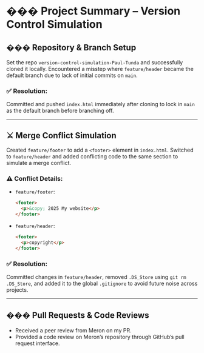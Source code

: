 # ��� Project Summary – Version Control Simulation

## ��� Repository & Branch Setup

Set the repo `version-control-simulation-Paul-Tunda` and successfully cloned it locally. Encountered a misstep where `feature/header` became the default branch due to lack of initial commits on `main`.

### ✅ Resolution:

Committed and pushed `index.html` immediately after cloning to lock in `main` as the default branch before branching off.

---

## ⚔️ Merge Conflict Simulation

Created `feature/footer` to add a `<footer>` element in `index.html`. Switched to `feature/header` and added conflicting code to the same section to simulate a merge conflict.

### ⚠️ Conflict Details:

- `feature/footer`:
  ```html
  <footer>
    <p>&copy; 2025 My website</p>
  </footer>
  ```
- `feature/header`:
  ```html
  <footer>
    <p>copyright</p>
  </footer>
  ```

### ✅ Resolution:

Committed changes in `feature/header`, removed `.DS_Store` using `git rm .DS_Store`, and added it to the global `.gitignore` to avoid future noise across projects.

---

## ��� Pull Requests & Code Reviews

- Received a peer review from Meron on my PR.
- Provided a code review on Meron’s repository through GitHub’s pull request interface.
